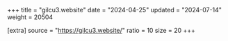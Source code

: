 +++
title = "gilcu3.website"
date = "2024-04-25"
updated = "2024-07-14"
weight = 20504

[extra]
source = "https://gilcu3.website/"
ratio = 10
size = 20
+++
